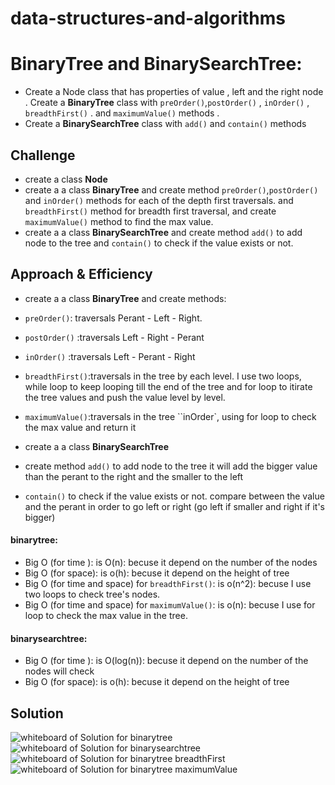 # data-structures-and-algorithms

# BinaryTree and BinarySearchTree:
-  Create a Node class that has properties of value , left and the right node . Create a **BinaryTree** class with ``preOrder()``,``postOrder()`` , ``inOrder()`` , ``breadthFirst()`` . and ``maximumValue()`` methods .
- Create a **BinarySearchTree** class with ``add()`` and ``contain()`` methods

## Challenge
- create a class **Node** 
- create a a class **BinaryTree** and create method ``preOrder()``,``postOrder()`` and ``inOrder()`` methods for each of the depth first traversals. and ``breadthFirst()`` method for breadth first traversal, and create ``maximumValue()`` method to find the max value.
- create a a class **BinarySearchTree** and create method ``add()``  to add node to the tree and ``contain()`` to check if the value exists or not.

## Approach & Efficiency
- create a a class **BinaryTree** and create methods:
-  ``preOrder()``: traversals Perant - Left - Right.
- ``postOrder()`` :traversals Left - Right - Perant
-  ``inOrder()`` :traversals Left - Perant - Right
- ``breadthFirst()``:traversals in the tree by each level. I use two loops, while loop to keep looping till the end of the tree and for loop to itirate the tree values and push the value level by level.
- ``maximumValue()``:traversals in the tree ``inOrder`, using for loop to check the max value and return it

- create a a class **BinarySearchTree**
- create method ``add()``  to add node to the tree it will add the bigger value than the perant to the right and the smaller to the left 
- ``contain()`` to check if the value exists or not. compare between the value and the perant in order to go left or right (go left if smaller and right if it's bigger)

#### binarytree:
- Big O (for time ):  is O(n): becuse it depend on the number of the nodes
- Big O  (for space):  is o(h): becuse it depend on the height of tree
- Big O  (for time and space) for `breadthFirst()`:  is o(n^2): becuse I use two loops to check tree's nodes.
- Big O  (for time and space) for `maximumValue()`:  is o(n): becuse I use for loop to check the max value in the tree.


#### binarysearchtree:
- Big O (for time ): is O(log(n)):  becuse it depend on the number of the nodes will check
- Big O  (for space):  is o(h): becuse it depend on the height of tree

## Solution
![whiteboard of Solution for binarytree](https://i.ibb.co/Wc1681N/binary-tree.png)
![whiteboard of Solution for binarysearchtree](https://i.ibb.co/cCmNz3D/binary-search-tree.png)
![whiteboard of Solution for binarytree breadthFirst](https://i.ibb.co/P4Rk2QN/breadth-first.png)
![whiteboard of Solution for binarytree maximumValue](https://i.ibb.co/nP7x6b3/max-binary-tree.png)


